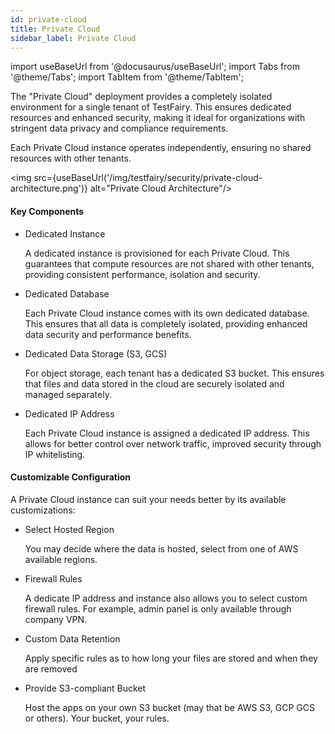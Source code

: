```yaml
---
id: private-cloud
title: Private Cloud
sidebar_label: Private Cloud
---
```


import useBaseUrl from '@docusaurus/useBaseUrl';
import Tabs from '@theme/Tabs';
import TabItem from '@theme/TabItem';

The "Private Cloud" deployment provides a completely isolated environment for a single tenant of TestFairy. This ensures 
dedicated resources and enhanced security, making it ideal for organizations with stringent data privacy and compliance
requirements. 

Each Private Cloud instance operates independently, ensuring no shared resources with other tenants.

<img src={useBaseUrl('/img/testfairy/security/private-cloud-architecture.png')} alt="Private Cloud Architecture"/>

#### Key Components

- Dedicated Instance

  A dedicated instance is provisioned for each Private Cloud. This guarantees that compute resources are
  not shared with other tenants, providing consistent performance, isolation and security. 

- Dedicated Database 

  Each Private Cloud instance comes with its own dedicated database. This ensures that all data is completely 
  isolated, providing enhanced data security and performance benefits.

- Dedicated Data Storage (S3, GCS)

  For object storage, each tenant has a dedicated S3 bucket. This ensures that files and data stored in the cloud 
  are securely isolated and managed separately.

- Dedicated IP Address

  Each Private Cloud instance is assigned a dedicated IP address. This allows for better control over network traffic,
  improved security through IP whitelisting.

#### Customizable Configuration

A Private Cloud instance can suit your needs better by its available customizations:

- Select Hosted Region

  You may decide where the data is hosted, select from one of AWS available regions.

- Firewall Rules

  A dedicate IP address and instance also allows you to select custom firewall rules. For example, admin panel is
  only available through company VPN.

- Custom Data Retention

  Apply specific rules as to how long your files are stored and when they are removed

- Provide S3-compliant Bucket

  Host the apps on your own S3 bucket (may that be AWS S3, GCP GCS or others). Your bucket, your rules. 





